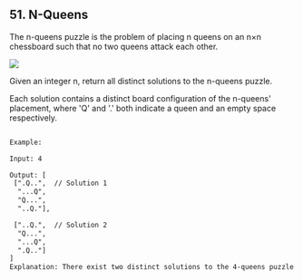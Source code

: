 ## 51. N-Queens

The n-queens puzzle is the problem of placing n queens on an n×n chessboard such 
that no two queens attack each other.

![](https://leetcode.com/static/images/problemset/8-queens.png)


Given an integer n, return all distinct solutions to the n-queens puzzle.

Each solution contains a distinct board configuration of the n-queens' placement,
where 'Q' and '.' both indicate a queen and an empty space respectively.


```html

Example:

Input: 4

Output: [
 [".Q..",  // Solution 1
  "...Q",
  "Q...",
  "..Q."],

 ["..Q.",  // Solution 2
  "Q...",
  "...Q",
  ".Q.."]
]
Explanation: There exist two distinct solutions to the 4-queens puzzle as shown above.

```